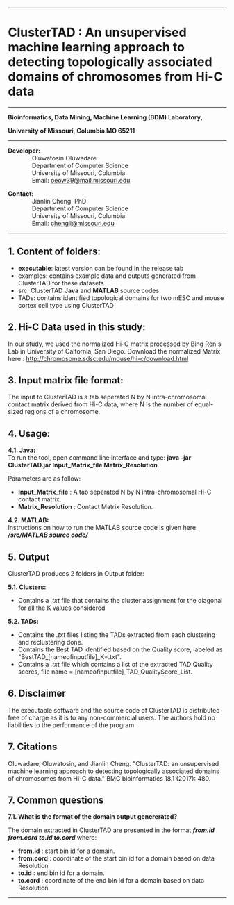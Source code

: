 ------------------------------------------------------------------------------------------------------------------------------------
# ClusterTAD : An unsupervised machine learning approach to detecting topologically associated domains of chromosomes from Hi-C data
------------------------------------------------------------------------------------------------------------------------------------
**Bioinformatics, Data Mining, Machine Learning (BDM) Laboratory,**

**University of Missouri, Columbia MO 65211**

----------------------------------------------------------------------

**Developer:** <br />
		 &nbsp;&nbsp;&nbsp;&nbsp;&nbsp;&nbsp;&nbsp;&nbsp;&nbsp;&nbsp;&nbsp;&nbsp;&nbsp;&nbsp;Oluwatosin Oluwadare <br />
		 &nbsp;&nbsp;&nbsp;&nbsp;&nbsp;&nbsp;&nbsp;&nbsp;&nbsp;&nbsp;&nbsp;&nbsp;&nbsp;&nbsp;Department of Computer Science <br />
		 &nbsp;&nbsp;&nbsp;&nbsp;&nbsp;&nbsp;&nbsp;&nbsp;&nbsp;&nbsp;&nbsp;&nbsp;&nbsp;&nbsp;University of Missouri, Columbia <br />
		 &nbsp;&nbsp;&nbsp;&nbsp;&nbsp;&nbsp;&nbsp;&nbsp;&nbsp;&nbsp;&nbsp;&nbsp;&nbsp;&nbsp;Email: oeow39@mail.missouri.edu 

**Contact:** <br />
		 &nbsp;&nbsp;&nbsp;&nbsp;&nbsp;&nbsp;&nbsp;&nbsp;&nbsp;&nbsp;&nbsp;&nbsp;&nbsp;&nbsp;Jianlin Cheng, PhD <br />
		 &nbsp;&nbsp;&nbsp;&nbsp;&nbsp;&nbsp;&nbsp;&nbsp;&nbsp;&nbsp;&nbsp;&nbsp;&nbsp;&nbsp;Department of Computer Science <br />
		 &nbsp;&nbsp;&nbsp;&nbsp;&nbsp;&nbsp;&nbsp;&nbsp;&nbsp;&nbsp;&nbsp;&nbsp;&nbsp;&nbsp;University of Missouri, Columbia <br />
		 &nbsp;&nbsp;&nbsp;&nbsp;&nbsp;&nbsp;&nbsp;&nbsp;&nbsp;&nbsp;&nbsp;&nbsp;&nbsp;&nbsp;Email: chengji@missouri.edu 
	 
--------------------------------------------------------------------	

**1.	Content of folders:**
-----------------------------------------------------------	
* **executable**: latest version can be found in the release tab
* examples: contains example data and outputs generated from ClusterTAD for these datasets 
* src: ClusterTAD **Java** and **MATLAB** source codes
* TADs: contains identified topological domains for two mESC and mouse cortex cell type using ClusterTAD


**2.	Hi-C Data used in this study:**
-----------------------------------------------------------
In our study, we used the normalized Hi-C  matrix processed by Bing Ren's Lab in University of Calfornia, San Diego. 
Download the normalized Matrix here : http://chromosome.sdsc.edu/mouse/hi-c/download.html


**3.	Input matrix file format:**
-----------------------------------------------------------
The input to ClusterTAD is a tab seperated N by N intra-chromosomal contact matrix derived from Hi-C data, where N is the number of equal-sized regions of a chromosome.


**4.	Usage:**
-----------------------------------------------------------
**4.1. 	Java:** <br />
To run the tool, open command line interface and type: 	 **java -jar ClusterTAD.jar Input_Matrix_file Matrix_Resolution** 

Parameters are as follow:
 *  **Input_Matrix_file** :  A tab seperated N by N intra-chromosomal Hi-C contact matrix.
 *  **Matrix_Resolution** :  Contact Matrix Resolution.

**4.2. MATLAB:**<br />
Instructions on how to run the MATLAB source code is given here **_/src/MATLAB source code/_**



**5.	Output**
-----------------------------------------------------------
ClusterTAD produces 2 folders in Output folder:

**5.1. 	Clusters:**
 * Contains a *.txt* file that contains the cluster assignment for the diagonal for all the K values considered
 
**5.2.	TADs:** 
 *	Contains the *.txt* files listing the TADs extracted from each clustering and reclustering done.
 *	Contains the Best TAD identified based on the Quality score, labeled as "BestTAD_[nameofinputfile]_K=.txt".
 *  Contains a *.txt* file which contains a list of the extracted TAD Quality scores, file name = [nameofinputfile]_TAD_QualityScore_List.


**6. Disclaimer**
-----------------------------------------------------------
The executable software and the source code of ClusterTAD is distributed free of charge as it is to any non-commercial users. The authors hold no liabilities to the performance of the program.

**7. Citations**
-----------------------------------------------------------
Oluwadare, Oluwatosin, and Jianlin Cheng. "ClusterTAD: an unsupervised machine learning approach to detecting topologically associated domains of chromosomes from Hi-C data." BMC bioinformatics 18.1 (2017): 480.

**7. Common questions**
-----------------------------------------------------------
**7.1. 	What is the format of the domain output genererated?**

The domain extracted in ClusterTAD are presented in the format **_from.id	from.cord	to.id	to.cord_** where:
 *  **from.id** :  start bin id for a domain.
 *  **from.cord** :   coordinate of the start bin id for a domain based on data Resolution
 *  **to.id** :  end bin id for a domain.
 *  **to.cord** :   coordinate of the end bin id for a domain based on data Resolution

-----------------------------------------------------------
